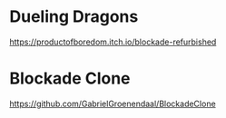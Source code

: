 # Dueling Dragons
https://productofboredom.itch.io/blockade-refurbished

# Blockade Clone
https://github.com/GabrielGroenendaal/BlockadeClone
